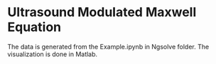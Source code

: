 # Ultrasound Modulated Maxwell Equation
The data is generated from the Example.ipynb in Ngsolve folder. The visualization is done in Matlab.
